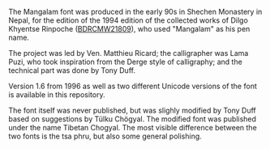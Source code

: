 The Mangalam font was produced in the early 90s in Shechen Monastery in Nepal, for the edition of the 1994 edition of the collected works of Dilgo Khyentse Rinpoche ([BDRCMW21809](https://purl.bdrc.io/resource/MW21809)), who used "Mangalam" as his pen name.

The project was led by Ven. Matthieu Ricard; the calligrapher was Lama Puzi, who took inspiration from the Derge style of calligraphy; and the technical part was done by Tony Duff.

Version 1.6 from 1996 as well as two different Unicode versions of the font is available in this repository.

The font itself was never published, but was slighly modified by Tony Duff based on suggestions by Tülku Chögyal. The modified font was published under the name Tibetan Chogyal. The most visible difference between the two fonts is the tsa phru, but also some general polishing.